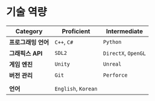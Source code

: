 # **기술 역량**

| **Category** | **Proficient**      | **Intermediate**    |
| ------------ | ------------------- | ------------------- |
| **프로그래밍 언어** | `C++`, `C#`         | `Python`            |
| **그래픽스 API** | `SDL2`              | `DirectX`, `OpenGL` |
| **게임 엔진**    | `Unity`             | `Unreal`            |
| **버전 관리**    | `Git`               | `Perforce`          |
|              |                     |                     |
| **언어**       | `English`, `Korean` |                     |
